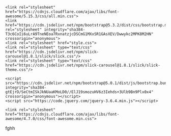 <!DOCTYPE html>
<html lang="en">
<head>
    <meta charset="UTF-8">
    <meta name="viewport" content="width=device-width, initial-scale=1.0">
    <title>Document</title>
    
    <link rel="stylesheet" href="https://cdnjs.cloudflare.com/ajax/libs/font-awesome/5.15.3/css/all.min.css">
    <link href="https://cdn.jsdelivr.net/npm/bootstrap@5.3.2/dist/css/bootstrap.min.css" rel="stylesheet" integrity="sha384-T3c6CoIi6uLrA9TneNEoa7RxnatzjcDSCmG1MXxSR1GAsXEV/Dwwykc2MPK8M2HN" crossorigin="anonymous">
    <link rel="stylesheet" href="style.css">
    <link rel="stylesheet" type="text/css" href="https://cdn.jsdelivr.net/npm/slick-carousel@1.8.1/slick/slick.css"/>
    <link rel="stylesheet" type="text/css" href="https://cdn.jsdelivr.net/npm/slick-carousel@1.8.1/slick/slick-theme.css"/>

    <script src="https://cdn.jsdelivr.net/npm/bootstrap@5.0.1/dist/js/bootstrap.bundle.min.js" integrity="sha384-gtEjrD/SeCtmISkJkNUaaKMoLD0//ElJ19smozuHV6z3Iehds+3Ulb9Bn9Plx0x4" crossorigin="anonymous"></script>
    <script src="https://code.jquery.com/jquery-3.6.4.min.js"></script>
<script src="https://cdnjs.cloudflare.com/ajax/libs/slick-carousel/1.8.1/slick.min.js"></script>
<script type="text/javascript" src="script.js"></script>
    <link rel="stylesheet" href="https://cdnjs.cloudflare.com/ajax/libs/font-awesome/4.7.0/css/font-awesome.min.css">
</head>
<body >


fghh
</body>
</html>